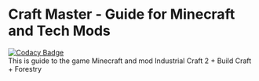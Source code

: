# Craft Master - Guide for Minecraft and Tech Mods
[![Codacy Badge](https://api.codacy.com/project/badge/Grade/a2ddcaaeb3664bb296576c0d687f328b)](https://www.codacy.com?utm_source=github.com&amp;utm_medium=referral&amp;utm_content=WiMank/Craft-Master-2.0&amp;utm_campaign=Badge_Grade)  
This is guide to the game Minecraft and mod Industrial Craft 2 + Build Craft + Forestry
